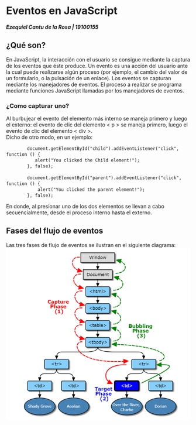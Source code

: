 # Eventos en JavaScript
  ***Ezequiel Cantu de la Rosa | 19100155***
## ¿Qué son?
En JavaScript, la interacción con el usuario se consigue mediante la captura de los eventos que éste produce. Un evento es una acción del usuario ante la cual puede realizarse algún proceso (por ejemplo, el cambio del valor de un formulario, o la pulsación de un enlace).
Los eventos se capturan mediante los manejadores de eventos. El proceso a realizar se programa mediante funciones JavaScript llamadas por los manejadores de eventos.
### ¿Como capturar uno?
Al burbujear el evento del elemento más interno se maneja primero y luego el externo: el evento de clic del elemento < p > se maneja primero, luego el evento de clic del elemento < div >. <br>
Dicho de otro modo, en un ejemplo:

``` 
        document.getElementById("child").addEventListener("click", function () {  
           alert("You clicked the Child element!");
        }, false);
 
        document.getElementById("parent").addEventListener("click", function () {
            alert("You clicked the parent element!");
        }, false);
```

En donde, al presionar uno de los dos elementos se llevan a cabo secuencialmente, desde el proceso interno hasta el externo.

## Fases del flujo de eventos
Las tres fases de flujo de eventos se ilustran en el siguiente diagrama:
![Imagen de Capturing](Diagrama.png)

